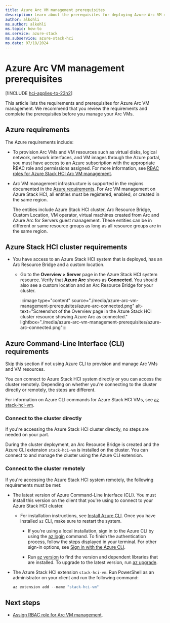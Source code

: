 ```yaml
---
title: Azure Arc VM management prerequisites
description: Learn about the prerequisites for deploying Azure Arc VM management.
author: alkohli
ms.author: alkohli
ms.topic: how-to
ms.service: azure-stack
ms.subservice: azure-stack-hci
ms.date: 07/18/2024
---
```


# Azure Arc VM management prerequisites

[!INCLUDE [hci-applies-to-23h2](../../includes/hci-applies-to-23h2.md)]

This article lists the requirements and prerequisites for Azure Arc VM management. We recommend that you review the requirements and complete the prerequisites before you manage your Arc VMs. 

## Azure requirements

The Azure requirements include:

- To provision Arc VMs and VM resources such as virtual disks, logical network, network interfaces, and VM images through the Azure portal, you must have access to an Azure subscription with the appropriate RBAC role and permissions assigned. For more information, see [RBAC roles for Azure Stack HCI Arc VM management](./assign-vm-rbac-roles.md#about-builtin-rbac-roles).

- Arc VM management infrastructure is supported in the regions documented in the [Azure requirements](../concepts//system-requirements-23h2.md#azure-requirements). For Arc VM management on Azure Stack HCI, all entities must be registered, enabled, or created in the same region.

  The entities include Azure Stack HCI cluster, Arc Resource Bridge, Custom Location, VM operator, virtual machines created from Arc and Azure Arc for Servers guest management. These entities can be in different or same resource groups as long as all resource groups are in the same region.

## Azure Stack HCI cluster requirements

- You have access to an Azure Stack HCI system that is deployed, has an Arc Resource Bridge and a custom location.

  - Go to the **Overview > Server** page in the Azure Stack HCI system resource. Verify that **Azure Arc** shows as **Connected**. You should also see a custom location and an Arc Resource Bridge for your cluster.
    
       :::image type="content" source="./media/azure-arc-vm-management-prerequisites/azure-arc-connected.png" alt-text="Screenshot of the Overview page in the Azure Stack HCI cluster resource showing Azure Arc as connected." lightbox="./media/azure-arc-vm-management-prerequisites/azure-arc-connected.png":::

## Azure Command-Line Interface (CLI) requirements

Skip this section if not using Azure CLI to provision and manage Arc VMs and VM resources.

You can connect to Azure Stack HCI system directly or you can access the cluster remotely. Depending on whether you're connecting to the cluster directly or remotely, the steps are different.

For information on Azure CLI commands for Azure Stack HCI VMs, see [az stack-hci-vm](/cli/azure/stack-hci-vm).

### Connect to the cluster directly

If you're accessing the Azure Stack HCI cluster directly, no steps are needed on your part.

During the cluster deployment, an Arc Resource Bridge is created and the Azure CLI extension `stack-hci-vm` is installed on the cluster. You can connect to and manage the cluster using the Azure CLI extension.

### Connect to the cluster remotely

If you're accessing the Azure Stack HCI system remotely, the following requirements must be met:
 
- The latest version of Azure Command-Line Interface (CLI). You must install this version on the client that you're using to connect to your Azure Stack HCI cluster.

  - For installation instructions, see [Install Azure CLI](/cli/azure/install-azure-cli-windows). Once you have installed `az` CLI, make sure to restart the system.
  
    - If you're using a local installation, sign in to the Azure CLI by using the [az login](/cli/azure/reference-index#az-login) command. To finish the authentication process, follow the steps displayed in your terminal. For other sign-in options, see [Sign in with the Azure CLI](/cli/azure/authenticate-azure-cli).

    - Run [az version](/cli/azure/reference-index?#az-version) to find the version and dependent libraries that are installed. To upgrade to the latest version, run [az upgrade](/cli/azure/reference-index?#az-upgrade).

- The Azure Stack HCI extension `stack-hci-vm`. Run PowerShell as an administrator on your client and run the following command:

  ```PowerShell
  az extension add --name "stack-hci-vm"
  ```



## Next steps

- [Assign RBAC role for Arc VM management](./assign-vm-rbac-roles.md).
